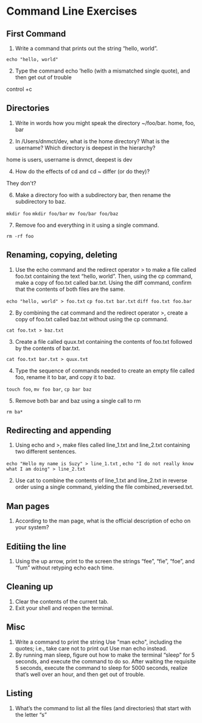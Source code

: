 # Command Line Exercises

## First Command

1.  Write a command that prints out the string “hello, world”. 

`echo "hello, world"`

2.  Type the command echo ’hello (with a mismatched single quote), and then get out of trouble

control +c 

## Directories

1.  Write in words how you might speak the directory ~/foo/bar.
home, foo, bar 

2.  In /Users/dnmct/dev, what is the home directory? What is the username? Which directory is deepest in the hierarchy?

home is users, username is dnmct, deepest is dev

4.  How do the effects of cd and cd ~ differ (or do they)?
   
They don't?

6.  Make a directory foo with a subdirectory bar, then rename the subdirectory to baz.

`mkdir foo`     `mkdir foo/bar`   `mv foo/bar foo/baz`

7.  Remove foo and everything in it using a single command.

`rm -rf foo`


## Renaming, copying, deleting

1.  Use the echo command and the redirect operator > to make a file called foo.txt containing the text “hello, world”. Then, using the cp command, make a copy of foo.txt called bar.txt. Using the diff command, confirm that the contents of both files are the same.

`echo "hello, world" > foo.txt`      `cp foo.txt bar.txt`      `diff foo.txt foo.bar`

2.  By combining the cat command and the redirect operator >, create a copy of foo.txt called baz.txt without using the cp command.

`cat foo.txt > baz.txt`
  
3.  Create a file called quux.txt containing the contents of foo.txt followed by the contents of bar.txt.
   
`cat foo.txt bar.txt > quux.txt`

4.  Type the sequence of commands needed to create an empty file called foo, rename it to bar, and copy it to baz.

`touch foo`, `mv foo bar`, `cp bar baz`   
   
5.  Remove both bar and baz using a single call to rm
   
`rm ba*` 

## Redirecting and appending

1.  Using echo and >, make files called line_1.txt and line_2.txt containing two different sentences.

`echo "Hello my name is Suzy" > line_1.txt` , `echo "I do not really know what I am doing" > line_2.txt`   
   
2.  Use cat to combine the contents of line_1.txt and line_2.txt in reverse order using a single command, yielding the file combined_reversed.txt.

## Man pages

1.  According to the man page, what is the official description of echo on your system?



## Editiing the line

1.  Using the up arrow, print to the screen the strings “fee”, “fie”, “foe”, and “fum” without retyping echo each time.

## Cleaning up

1.  Clear the contents of the current tab.
2.  Exit your shell and reopen the terminal.

## Misc

1.  Write a command to print the string Use "man echo", including the quotes; i.e., take care not to print out Use man echo instead.
2.  By running man sleep, figure out how to make the terminal “sleep” for 5 seconds, and execute the command to do so. After waiting the requisite 5 seconds, execute the command to sleep for 5000 seconds, realize that’s well over an hour, and then get out of trouble.

## Listing

1.  What’s the command to list all the files (and directories) that start with the letter “s”